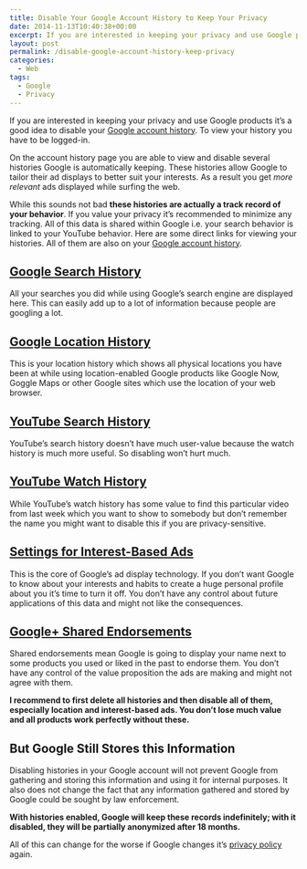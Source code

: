 ```yaml
---
title: Disable Your Google Account History to Keep Your Privacy
date: 2014-11-13T10:40:38+00:00
excerpt: If you are interested in keeping your privacy and use Google products it's highly recommended to disable your Google account history.
layout: post
permalink: /disable-google-account-history-keep-privacy
categories:
  - Web
tags:
  - Google
  - Privacy
---
```

If you are interested in keeping your privacy and use Google products it’s a good idea to disable your [Google account history](https://myaccount.google.com/activitycontrols). To view your history you have to be logged-in.

On the account history page you are able to view and disable several histories Google is automatically keeping. These histories allow Google to tailor their ad displays to better suit your interests. As a result you get _more relevant_ ads displayed while surfing the web.

While this sounds not bad **these histories are actually a track record of your behavior**. If you value your privacy it’s recommended to minimize any tracking. All of this data is shared within Google i.e. your search behavior is linked to your YouTube behavior. Here are some direct links for viewing your histories. All of them are also on your [Google account history](https://myaccount.google.com/activitycontrols).

## [Google Search History](https://history.google.com/history)

All your searches you did while using Google’s search engine are displayed here. This can easily add up to a lot of information because people are googling a lot.

## [Google Location History](https://maps.google.de/locationhistory/b/0/)

This is your location history which shows all physical locations you have been at while using location-enabled Google products like Google Now, Goggle Maps or other Google sites which use the location of your web browser.

## [YouTube Search History](https://www.youtube.com/feed/history/search_history)

YouTube’s search history doesn’t have much user-value because the watch history is much more useful. So disabling won’t hurt much.

## [YouTube Watch History](https://www.youtube.com/feed/history)

While YouTube’s watch history has some value to find this particular video from last week which you want to show to somebody but don’t remember the name you might want to disable this if you are privacy-sensitive.

## [Settings for Interest-Based Ads](https://adssettings.google.com/authenticated)

This is the core of Google’s ad display technology. If you don’t want Google to know about your interests and habits to create a huge personal profile about you it’s time to turn it off. You don’t have any control about future applications of this data and might not like the consequences.

## [Google+ Shared Endorsements](https://plus.google.com/settings/endorsements)

Shared endorsements mean Google is going to display your name next to some products you used or liked in the past to endorse them. You don’t have any control of the value proposition the ads are making and might not agree with them.

**I recommend to first delete all histories and then disable all of them, especially location and interest-based ads. You don’t lose much value and all products work perfectly without these.**

## But Google Still Stores this Information

Disabling histories in your Google account will not prevent Google from gathering and storing this information and using it for internal purposes. It also does not change the fact that any information gathered and stored by Google could be sought by law enforcement.

**With histories enabled, Google will keep these records indefinitely; with it disabled, they will be partially anonymized after 18 months.**

All of this can change for the worse if Google changes it’s [privacy policy](https://www.google.com/policies/privacy/) again.